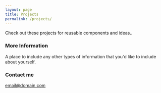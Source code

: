 ```yaml
---
layout: page
title: Projects
permalink: /projects/
---
```


Check out these projects for reusable components and ideas..

### More Information

A place to include any other types of information that you'd like to include about yourself.

### Contact me

[email@domain.com](mailto:email@domain.com)